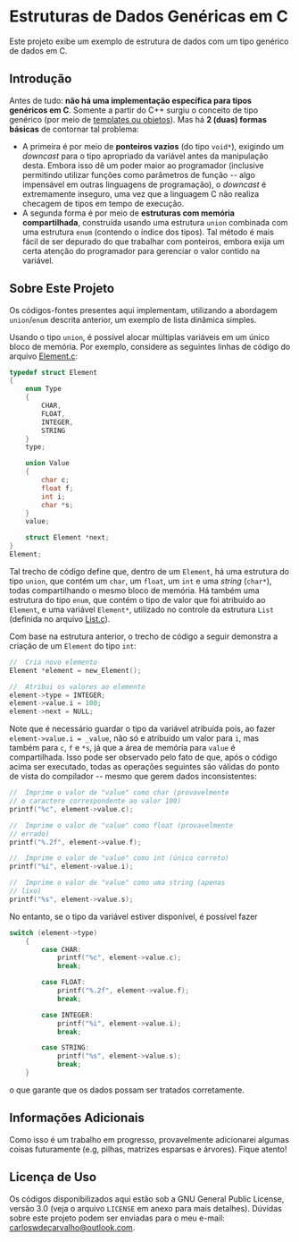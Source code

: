 # Estruturas de Dados Genéricas em C

Este projeto exibe um exemplo de estrutura de dados com um tipo genérico de dados em C.

## Introdução

Antes de tudo: **não há uma implementação específica para tipos genéricos em C**. Somente a partir do C++ surgiu o conceito de tipo genérico (por meio de [templates ou objetos](https://web.eecs.utk.edu/~bvz/cs365/notes/generic-types.html)). Mas há **2 (duas) formas básicas** de contornar tal problema: 

 - A primeira é por meio de **ponteiros vazios** (do tipo `void*`), exigindo um _downcast_ para o tipo apropriado da variável antes da manipulação desta. Embora isso dê um poder maior ao programador (inclusive permitindo utilizar funções como parâmetros de função -- algo impensável em outras linguagens de programação), o _downcast_ é extremamente inseguro, uma vez que a linguagem C não realiza checagem de tipos em tempo de execução.
 - A segunda forma é por meio de **estruturas com memória compartilhada**, construída usando uma estrutura `union` combinada com uma estrutura `enum` (contendo o índice dos tipos). Tal método é mais fácil de ser depurado do que trabalhar com ponteiros, embora exija um certa atenção do programador para gerenciar o valor contido na variável. 

## Sobre Este Projeto

Os códigos-fontes presentes aqui implementam, utilizando a abordagem `union`/`enum` descrita anterior, um exemplo de lista dinâmica simples.

Usando o tipo `union`, é possível alocar múltiplas variáveis em um único bloco de memória. Por exemplo, considere as seguintes linhas de código do arquivo [Element.c](libraries/Element.c):

```C
typedef struct Element
{
    enum Type
    {
        CHAR,
        FLOAT,
        INTEGER,
        STRING
    }
    type;

    union Value
    {
        char c;
        float f;
        int i;
        char *s;
    }
    value;

    struct Element *next;
}
Element;
```

Tal trecho de código define que, dentro de um `Element`, há uma estrutura do tipo `union`, que contém um `char`, um `float`, um `int` e uma _string_ (`char*`), todas compartilhando o mesmo bloco de memória. Há também uma estrutura do tipo `enum`, que contém o tipo de valor que foi atribuído ao `Element`, e uma variável `Element*`, utilizado no controle da estrutura `List` (definida no arquivo [List.c](libraries/List.c)).

Com base na estrutura anterior, o trecho de código a seguir demonstra a criação de um `Element` do tipo `int`:

```C
//  Cria novo elemento
Element *element = new_Element();

//  Atribui os valores ao elemento
element->type = INTEGER;
element->value.i = 100;
element->next = NULL;
```

Note que é necessário guardar o tipo da variável atribuída pois, ao fazer `element->value.i = _value`, não só e atribuído um valor para `i`, mas também para `c`, `f`  e `*s`, já que a área de memória para `value` é compartilhada. Isso pode ser observado pelo fato de que, após o código acima ser executado, todas as operações seguintes são válidas do ponto de vista do compilador -- mesmo que gerem dados inconsistentes:

```C
//  Imprime o valor de "value" como char (provavelmente
// o caractere correspondente ao valor 100)
printf("%c", element->value.c);

//  Imprime o valor de "value" como float (provavelmente
// errado)
printf("%.2f", element->value.f);

//  Imprime o valor de "value" como int (único correto)
printf("%i", element->value.i);

//  Imprime o valor de "value" como uma string (apenas
// lixo)
printf("%s", element->value.s);
```

No entanto, se o tipo da variável estiver disponível, é possível fazer

```C
switch (element->type)
    {
        case CHAR:
            printf("%c", element->value.c);
            break;

        case FLOAT:
            printf("%.2f", element->value.f);
            break;

        case INTEGER:
            printf("%i", element->value.i);
            break;

        case STRING:
            printf("%s", element->value.s);
            break;
    }
```

o que garante que os dados possam ser tratados corretamente.

## Informações Adicionais

Como isso é um trabalho em progresso, provavelmente adicionarei algumas coisas futuramente (e.g, pilhas, matrizes esparsas e árvores). Fique atento!

## Licença de Uso

Os códigos disponibilizados aqui estão sob a GNU General Public License, versão 3.0 (veja o arquivo `LICENSE` em anexo para mais detalhes). Dúvidas sobre este projeto podem ser enviadas para o meu e-mail: carloswdecarvalho@outlook.com.